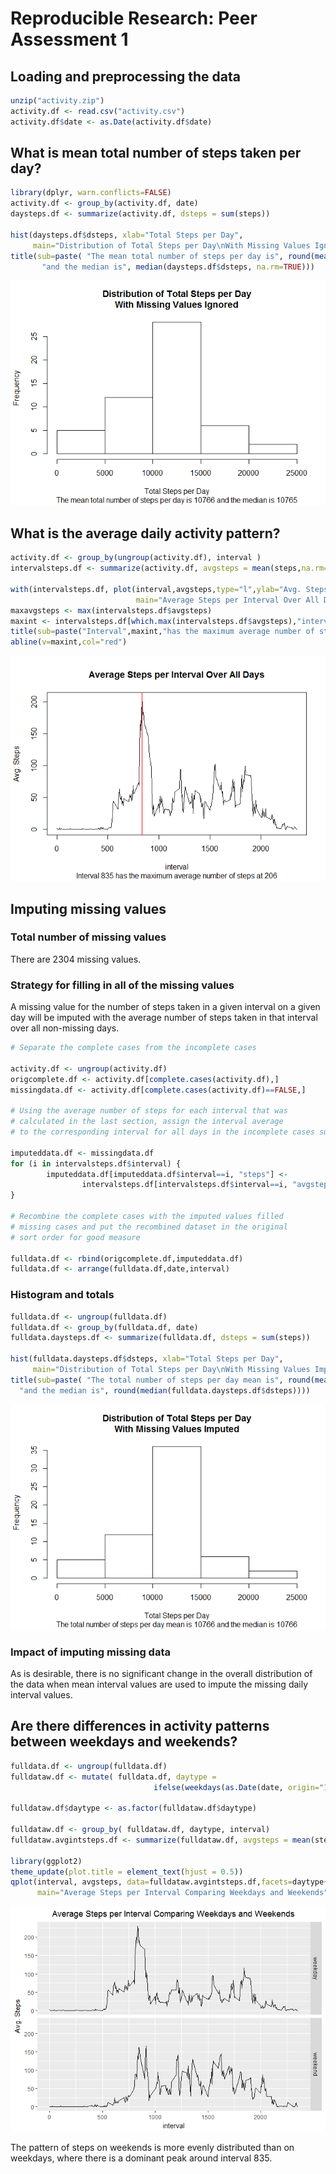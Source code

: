 # Reproducible Research: Peer Assessment 1



## Loading and preprocessing the data


```r
unzip("activity.zip")
activity.df <- read.csv("activity.csv")
activity.df$date <- as.Date(activity.df$date)
```

## What is mean total number of steps taken per day?


```r
library(dplyr, warn.conflicts=FALSE)
activity.df <- group_by(activity.df, date)
daysteps.df <- summarize(activity.df, dsteps = sum(steps))

hist(daysteps.df$dsteps, xlab="Total Steps per Day",
     main="Distribution of Total Steps per Day\nWith Missing Values Ignored")
title(sub=paste( "The mean total number of steps per day is", round(mean(daysteps.df$dsteps,na.rm=TRUE)), 
       "and the median is", median(daysteps.df$dsteps, na.rm=TRUE)))
```

![](PA1_template_files/figure-html/unnamed-chunk-2-1.png)<!-- -->


## What is the average daily activity pattern?

```r
activity.df <- group_by(ungroup(activity.df), interval )
intervalsteps.df <- summarize(activity.df, avgsteps = mean(steps,na.rm=TRUE))

with(intervalsteps.df, plot(interval,avgsteps,type="l",ylab="Avg. Steps",
                            main="Average Steps per Interval Over All Days"))
maxavgsteps <- max(intervalsteps.df$avgsteps)
maxint <- intervalsteps.df[which.max(intervalsteps.df$avgsteps),"interval"]
title(sub=paste("Interval",maxint,"has the maximum average number of steps at", round(maxavgsteps)))
abline(v=maxint,col="red")
```

![](PA1_template_files/figure-html/unnamed-chunk-3-1.png)<!-- -->


## Imputing missing values
### Total number of missing values
  
There are 2304 missing values.
  
### Strategy for filling in all of the missing values  
  
A missing value for the number of steps taken in a given interval on a given day 
will be imputed with the average number of steps taken 
in that interval over all non-missing days.  

```r
# Separate the complete cases from the incomplete cases

activity.df <- ungroup(activity.df)
origcomplete.df <- activity.df[complete.cases(activity.df),]
missingdata.df <- activity.df[complete.cases(activity.df)==FALSE,]

# Using the average number of steps for each interval that was 
# calculated in the last section, assign the interval average
# to the corresponding interval for all days in the incomplete cases subset

imputeddata.df <- missingdata.df
for (i in intervalsteps.df$interval) {
        imputeddata.df[imputeddata.df$interval==i, "steps"] <- 
                intervalsteps.df[intervalsteps.df$interval==i, "avgsteps"]
}

# Recombine the complete cases with the imputed values filled
# missing cases and put the recombined dataset in the original 
# sort order for good measure

fulldata.df <- rbind(origcomplete.df,imputeddata.df)
fulldata.df <- arrange(fulldata.df,date,interval)
```
### Histogram and totals

```r
fulldata.df <- ungroup(fulldata.df)
fulldata.df <- group_by(fulldata.df, date)
fulldata.daysteps.df <- summarize(fulldata.df, dsteps = sum(steps))

hist(fulldata.daysteps.df$dsteps, xlab="Total Steps per Day",
     main="Distribution of Total Steps per Day\nWith Missing Values Imputed")
title(sub=paste( "The total number of steps per day mean is", round(mean(fulldata.daysteps.df$dsteps)), 
  "and the median is", round(median(fulldata.daysteps.df$dsteps))))
```

![](PA1_template_files/figure-html/unnamed-chunk-5-1.png)<!-- -->
  
### Impact of imputing missing data

As is desirable, there is no significant change in the overall distribution of the
data when mean interval values are used to impute the missing daily interval values.
  
## Are there differences in activity patterns between weekdays and weekends?
  

```r
fulldata.df <- ungroup(fulldata.df)
fulldataw.df <- mutate( fulldata.df, daytype = 
                                ifelse(weekdays(as.Date(date, origin="1899-12-31")) %in% c("Saturday","Sunday"),"weekend","weekday"))

fulldataw.df$daytype <- as.factor(fulldataw.df$daytype)

fulldataw.df <- group_by( fulldataw.df, daytype, interval)
fulldataw.avgintsteps.df <- summarize(fulldataw.df, avgsteps = mean(steps))

library(ggplot2)
theme_update(plot.title = element_text(hjust = 0.5))
qplot(interval, avgsteps, data=fulldataw.avgintsteps.df,facets=daytype~.,geom="line",
      main="Average Steps per Interval Comparing Weekdays and Weekends", ylab="Avg. Steps")
```

![](PA1_template_files/figure-html/unnamed-chunk-6-1.png)<!-- -->
  
The pattern of steps on weekends is more evenly distributed than on weekdays, where
there is a dominant peak around interval 835.
